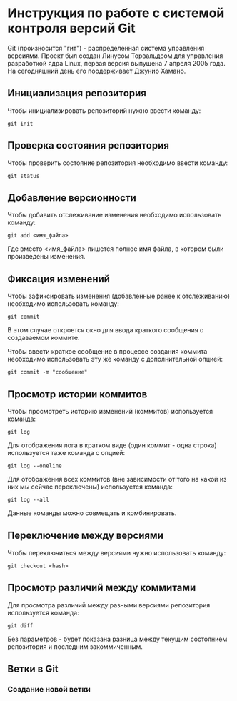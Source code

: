 # **Инструкция по работе с системой контроля версий Git**

Git (произносится "гит") - распределенная система управления версиями. Проект был создан Линусом Торвальдсом для управления разработкой ядра Linux, первая версия выпущена 7 апреля 2005 года. На сегодняшний день его поодерживает Джунио Хамано.

## Инициализация репозитория 

Чтобы инициализировать репозиторий нужно ввести команду:

    git init 

## Проверка состояния репозитория 

Чтобы проверить состояние репозитория необходимо ввести команду:

    git status

## Добавление версионности

Чтобы добавить отслеживание изменения необходимо использовать команду:

    git add <имя_файла>

Где вместо <имя_файла> пишется полное имя файла, в котором были произведены изменения.

## Фиксация изменений 

Чтобы зафиксировать изменения (добавленные ранее к отслеживанию) необходимо использовать команду: 

    git commit

В этом случае откроется окно для ввода краткого сообщения о создаваемом коммите.

Чтобы ввести краткое сообщение в процессе создания коммита необходимо использовать эту же команду с дополнительной опцией:

    git commit -m "сообщение"

## Просмотр истории коммитов 

Чтобы просмотреть историю изменений (коммитов) используется команда:

    git log

Для отображения лога в кратком виде (один коммит - одна строка) используется таже команда с опцией:

    git log --oneline

Для отображения всех коммитов (вне зависимости от того на какой из них мы сейчас переключены) используется команда:

    git log --all

Данные команды можно совмещать и комбинировать. 

## Переключение между версиями

Чтобы переключиться между версиями нужно использовать команду:

    git checkout <hash>

## Просмотр различий между коммитами 

Для просмотра различий между разными версиями репозитория используется команда:

    git diff

Без параметров - будет показана разница между текущим состоянием репозитория и последним закоммиченным.
 
 
 
 
 
 
 
 
 
 
 
 
 
 
 ## Ветки в Git

 ### Создание новой ветки
 